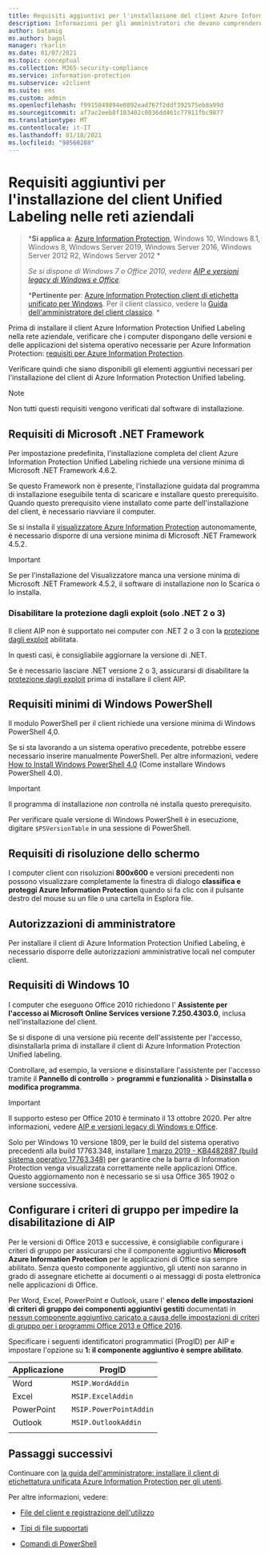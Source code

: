 ```yaml
---
title: Requisiti aggiuntivi per l'installazione del client Azure Information Protection Unified Labeling
description: Informazioni per gli amministratori che devono comprendere i requisiti di sistema aggiuntivi per l'installazione del client Unified Labeling nelle reti aziendali.
author: batamig
ms.author: bagol
manager: rkarlin
ms.date: 01/07/2021
ms.topic: conceptual
ms.collection: M365-security-compliance
ms.service: information-protection
ms.subservice: v2client
ms.suite: ems
ms.custom: admin
ms.openlocfilehash: f9915049894e0892ead767f2ddf392575eb8a99d
ms.sourcegitcommit: af7ac2eeb8f103402c0036dd461c77911fbc9877
ms.translationtype: MT
ms.contentlocale: it-IT
ms.lasthandoff: 01/18/2021
ms.locfileid: "98560288"
---
```

# <a name="additional-requirements-for-installing-the-unified-labeling-client-on-enterprise-networks"></a>Requisiti aggiuntivi per l'installazione del client Unified Labeling nelle reti aziendali

>***Si applica a**: [Azure Information Protection](https://azure.microsoft.com/pricing/details/information-protection), Windows 10, Windows 8.1, Windows 8, Windows Server 2019, Windows Server 2016, Windows Server 2012 R2, Windows Server 2012 *
>
>*Se si dispone di Windows 7 o Office 2010, vedere [AIP e versioni legacy di Windows e Office](../known-issues.md#aip-and-legacy-windows-and-office-versions).*
>
>***Pertinente per**: [Azure Information Protection client di etichetta unificato per Windows](../faqs.md#whats-the-difference-between-the-azure-information-protection-classic-and-unified-labeling-clients). Per il client classico, vedere la [Guida dell'amministratore del client classico](client-admin-guide-install.md). *

Prima di installare il client Azure Information Protection Unified Labeling nella rete aziendale, verificare che i computer dispongano delle versioni e delle applicazioni del sistema operativo necessarie per Azure Information Protection: [requisiti per Azure Information Protection](../requirements.md). 

Verificare quindi che siano disponibili gli elementi aggiuntivi necessari per l'installazione del client di Azure Information Protection Unified labeling.

> [!NOTE]
> Non tutti questi requisiti vengono verificati dal software di installazione.
>

## <a name="microsoft-net-framework-requirements"></a>Requisiti di Microsoft .NET Framework

Per impostazione predefinita, l'installazione completa del client Azure Information Protection Unified Labeling richiede una versione minima di Microsoft .NET Framework 4.6.2. 

Se questo Framework non è presente, l'installazione guidata dal programma di installazione eseguibile tenta di scaricare e installare questo prerequisito. Quando questo prerequisito viene installato come parte dell'installazione del client, è necessario riavviare il computer.  

Se si installa il [visualizzatore Azure Information Protection](clientv2-view-use-files.md) autonomamente, è necessario disporre di una versione minima di Microsoft .NET Framework 4.5.2. 

> [!IMPORTANT]
> Se per l'installazione del Visualizzatore manca una versione minima di Microsoft .NET Framework 4.5.2, il software di installazione *non* lo Scarica o lo installa.
> 

### <a name="disable-exploit-protection-net-2-or-3-only"></a>Disabilitare la protezione dagli exploit (solo .NET 2 o 3)

Il client AIP non è supportato nei computer con .NET 2 o 3 con la [protezione dagli exploit](/windows/security/threat-protection/microsoft-defender-atp/enable-exploit-protection) abilitata. 

In questi casi, è consigliabile aggiornare la versione di .NET. 

Se è necessario lasciare .NET versione 2 o 3, assicurarsi di disabilitare la [protezione dagli exploit](../known-issues.md#known-issues-for-aip-and-exploit-protection) prima di installare il client AIP.

## <a name="windows-powershell-minimum-requirements"></a>Requisiti minimi di Windows PowerShell

Il modulo PowerShell per il client richiede una versione minima di Windows PowerShell 4,0.

Se si sta lavorando a un sistema operativo precedente, potrebbe essere necessario inserire manualmente PowerShell. Per altre informazioni, vedere [How to Install Windows PowerShell 4.0](https://social.technet.microsoft.com/wiki/contents/articles/21016.how-to-install-windows-powershell-4-0.aspx) (Come installare Windows PowerShell 4.0). 

> [!IMPORTANT]
> Il programma di installazione *non* controlla né installa questo prerequisito. 
>
> Per verificare quale versione di Windows PowerShell è in esecuzione, digitare `$PSVersionTable` in una sessione di PowerShell.  
> 


## <a name="screen-resolution-requirements"></a>Requisiti di risoluzione dello schermo

I computer client con risoluzioni **800x600** e versioni precedenti non possono visualizzare completamente la finestra di dialogo **classifica e proteggi Azure Information Protection** quando si fa clic con il pulsante destro del mouse su un file o una cartella in Esplora file.   

## <a name="admin-permissions"></a>Autorizzazioni di amministratore

Per installare il client di Azure Information Protection Unified Labeling, è necessario disporre delle autorizzazioni amministrative locali nel computer client.
        
## <a name="windows-10-requirements"></a>Requisiti di Windows 10

I computer che eseguono Office 2010 richiedono l' **Assistente per l'accesso ai Microsoft Online Services versione 7.250.4303.0**, inclusa nell'installazione del client. 

Se si dispone di una versione più recente dell'assistente per l'accesso, disinstallarla prima di installare il client di Azure Information Protection Unified labeling. 

Controllare, ad esempio, la versione e disinstallare l'assistente per l'accesso tramite il **Pannello di controllo**  >  **programmi e funzionalità**  >  **Disinstalla o modifica programma**. 

> [!IMPORTANT]
> Il supporto esteso per Office 2010 è terminato il 13 ottobre 2020. Per altre informazioni, vedere [AIP e versioni legacy di Windows e Office](../known-issues.md#aip-and-legacy-windows-and-office-versions).
>

Solo per Windows 10 versione 1809, per le build del sistema operativo precedenti alla build 17763.348, installare [1 marzo 2019 - KB4482887 (build sistema operativo 17763.348)](https://support.microsoft.com/help/4482887/windows-10-update-kb4482887) per garantire che la barra di Information Protection venga visualizzata correttamente nelle applicazioni Office. Questo aggiornamento non è necessario se si usa Office 365 1902 o versione successiva.    

## <a name="configure-your-group-policy-to-prevent-disabling-aip"></a>Configurare i criteri di gruppo per impedire la disabilitazione di AIP

Per le versioni di Office 2013 e successive, è consigliabile configurare i criteri di gruppo per assicurarsi che il componente aggiuntivo **Microsoft Azure Information Protection** per le applicazioni di Office sia sempre abilitato.  Senza questo componente aggiuntivo, gli utenti non saranno in grado di assegnare etichette ai documenti o ai messaggi di posta elettronica nelle applicazioni di Office.   

Per Word, Excel, PowerPoint e Outlook, usare l' **elenco delle impostazioni di criteri di gruppo dei componenti aggiuntivi gestiti** documentati in [nessun componente aggiuntivo caricato a causa delle impostazioni di criteri di gruppo per i programmi Office 2013 e Office 2016](https://support.microsoft.com/help/2733070/no-add-ins-loaded-due-to-group-policy-settings-for-office-2013-and-off). 

Specificare i seguenti identificatori programmatici (ProgID) per AIP e impostare l'opzione su **1: il componente aggiuntivo è sempre abilitato**.

|Applicazione  |ProgID  |
|---------|---------|
|Word     |     `MSIP.WordAddin`    |
|Excel     |  `MSIP.ExcelAddin`       |
|PowerPoint     |   `MSIP.PowerPointAddin`      |
|Outlook | `MSIP.OutlookAddin` |
| | | 

## <a name="next-steps"></a>Passaggi successivi

Continuare con  [la guida dell'amministratore: installare il client di etichettatura unificata Azure Information Protection per gli utenti](clientv2-admin-guide-install.md).

Per altre informazioni, vedere:

- [File del client e registrazione dell'utilizzo](clientv2-admin-guide-files-and-logging.md)

- [Tipi di file supportati](clientv2-admin-guide-file-types.md)

- [Comandi di PowerShell](clientv2-admin-guide-powershell.md)